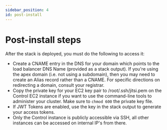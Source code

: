 ```yaml
---
sidebar_position: 4
id: post-install
---
```


# Post-install steps

After the stack is deployed, you must do the following to access it:
* Create a CNAME entry in the DNS for your domain which points to the load balancer DNS Name (provided as a stack output). If you're using the apex domain (i.e. not using a subdomain), then you may need to create an Alias record rather than a CNAME. For specific directions on redirecting a domain, consult your registrar.
* Copy the private key for your EC2 key pair to /root/.ssh/jitsi.pem on the Control EC2 instance if you want to use the command-line tools to administer your cluster. Make sure to `chmod 600` the private key file.
* If JWT Tokens are enabled, use the key in the stack output to generate your access tokens.
* Only the Control instance is publicly accessible via SSH, all other instances can be accessed on internal IP's from there.
